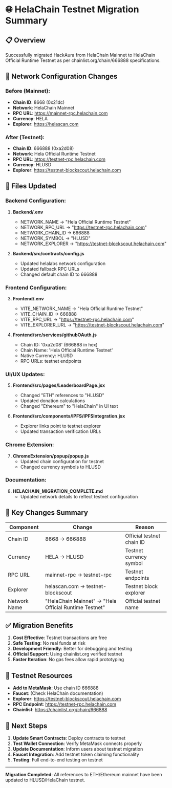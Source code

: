 # 🌐 HelaChain Testnet Migration Summary

## 📋 Overview
Successfully migrated HackAura from HelaChain Mainnet to HelaChain Official Runtime Testnet as per chainlist.org/chain/666888 specifications.

## 🔄 Network Configuration Changes

### Before (Mainnet):
- **Chain ID**: 8668 (0x21dc)
- **Network**: HelaChain Mainnet
- **RPC URL**: https://mainnet-rpc.helachain.com
- **Currency**: HELA
- **Explorer**: https://helascan.com

### After (Testnet):
- **Chain ID**: 666888 (0xa2d08)
- **Network**: Hela Official Runtime Testnet
- **RPC URL**: https://testnet-rpc.helachain.com
- **Currency**: HLUSD
- **Explorer**: https://testnet-blockscout.helachain.com

## 📁 Files Updated

### Backend Configuration:
1. **Backend/.env**
   - NETWORK_NAME → "Hela Official Runtime Testnet"
   - NETWORK_RPC_URL → "https://testnet-rpc.helachain.com"
   - NETWORK_CHAIN_ID → 666888
   - NETWORK_SYMBOL → "HLUSD"
   - NETWORK_EXPLORER → "https://testnet-blockscout.helachain.com"

2. **Backend/src/contracts/config.js**
   - Updated helalabs network configuration
   - Updated fallback RPC URLs
   - Changed default chain ID to 666888

### Frontend Configuration:
3. **Frontend/.env**
   - VITE_NETWORK_NAME → "Hela Official Runtime Testnet"
   - VITE_CHAIN_ID → 666888
   - VITE_RPC_URL → "https://testnet-rpc.helachain.com"
   - VITE_EXPLORER_URL → "https://testnet-blockscout.helachain.com"

4. **Frontend/src/services/githubOAuth.js**
   - Chain ID: '0xa2d08' (666888 in hex)
   - Chain Name: 'Hela Official Runtime Testnet'
   - Native Currency: HLUSD
   - RPC URLs: testnet endpoints

### UI/UX Updates:
5. **Frontend/src/pages/LeaderboardPage.jsx**
   - Changed "ETH" references to "HLUSD"
   - Updated donation calculations
   - Changed "Ethereum" to "HelaChain" in UI text

6. **Frontend/src/components/IPFS/IPFSIntegration.jsx**
   - Explorer links point to testnet explorer
   - Updated transaction verification URLs

### Chrome Extension:
7. **ChromeExtension/popup/popup.js**
   - Updated chain configuration for testnet
   - Changed currency symbols to HLUSD

### Documentation:
8. **HELACHAIN_MIGRATION_COMPLETE.md**
   - Updated network details to reflect testnet configuration

## 🎯 Key Changes Summary

| Component | Change | Reason |
|-----------|---------|---------|
| Chain ID | 8668 → 666888 | Official testnet chain ID |
| Currency | HELA → HLUSD | Testnet currency symbol |
| RPC URL | mainnet-rpc → testnet-rpc | Testnet endpoints |
| Explorer | helascan.com → testnet-blockscout | Testnet block explorer |
| Network Name | "HelaChain Mainnet" → "Hela Official Runtime Testnet" | Official testnet name |

## ✅ Migration Benefits

1. **Cost Effective**: Testnet transactions are free
2. **Safe Testing**: No real funds at risk
3. **Development Friendly**: Better for debugging and testing
4. **Official Support**: Using chainlist.org verified testnet
5. **Faster Iteration**: No gas fees allow rapid prototyping

## 🔗 Testnet Resources

- **Add to MetaMask**: Use chain ID 666888
- **Faucet**: (Check HelaChain documentation)
- **Explorer**: https://testnet-blockscout.helachain.com
- **RPC Endpoint**: https://testnet-rpc.helachain.com
- **Chainlist**: https://chainlist.org/chain/666888

## 🚀 Next Steps

1. **Update Smart Contracts**: Deploy contracts to testnet
2. **Test Wallet Connection**: Verify MetaMask connects properly
3. **Update Documentation**: Inform users about testnet migration
4. **Faucet Integration**: Add testnet token claiming functionality
5. **Testing**: Full end-to-end testing on testnet

---

**Migration Completed**: All references to ETH/Ethereum mainnet have been updated to HLUSD/HelaChain testnet.